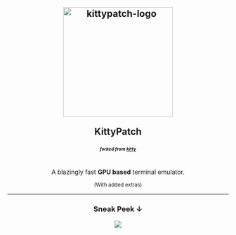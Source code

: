 <h2 align="center">
<img width=250 src="https://user-images.githubusercontent.com/77276095/104234937-1d415280-544c-11eb-9d09-e8cacb79d4c8.png" alt="kittypatch-logo"/>

KittyPatch

<sup><sup><sup><sup>
<i>forked from <a href="https://github.com/kovidgoyal/kitty/">kitty</a></i>
</sup></sup></sup></sup>
</h2>

<p align="center">
<br/>
A blazingly fast <b>GPU based</b> terminal emulator.
</p>

<p align="center">
<sup>(With added extras)</sup>
</p>


---
<!-- <br/> -->
<!-- <p align="center"> -->
<!-- <a href="https://github.com/KittyPatch/kitty/actions?query=workflow%3ACI"> -->
<!-- 	<img src="https://img.shields.io/github/workflow/status/KittyPatch/kitty/CI?style=flat&colorA=000000&colorB=555555"/> -->
<!-- </a> -->
<!-- </p> -->
<!-- <br/> -->

<h3 align="center">
Sneak Peek &darr;
</h3>

<p align="center">
<img src="https://user-images.githubusercontent.com/77276095/104185725-40004680-540d-11eb-8222-81d60865e7ee.png"/>
</p>
